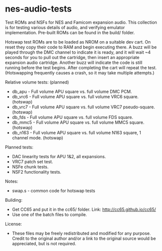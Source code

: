 # nes-audio-tests

Test ROMs and NSFs for NES and Famicom expansion audio. This collection is for testing various details of audio, and verifying emulator implementation. Pre-built ROMs can be found in the build/ folder.

Hotswap test ROMs are to be loaded as NROM on a suitable dev cart. On reset they copy their code to RAM and begin executing there. A buzz will be played through the DMC channel to indicate it is ready, and it will wait ~4 seconds for you to pull out the cartridge, then insert an appropriate expansion audio cartridge. Another buzz will indicate the code is still running before the test begins. After completing the cart will repeat the test. (Hotswapping frequently causes a crash, so it may take multiple attempts.)

Relative volume tests: (planned)
- db_apu - Full volume APU square vs. full volume DMC PCM.
- db_vrc6 - Full volume APU square vs. full volume VRC6 square. (hotswap)
- db_vrc7 - Full volume APU square vs. full volume VRC7 pseudo-square. (hotswap)
- db_fds - Full volume APU square vs. full volume FDS square.
- db_mmc5 - Full volume APU square vs. full volume MMC5 square. (hotswap)
- db_n163 - Full volume APU square vs. full volume N163 square, 1 channel mode. (hotswap)

Planned tests:
- DAC linearity tests for APU 1&2, all expansions.
- VRC7 patch set test.
- NSFe chunk tests.
- NSF2 functionality tests.


Notes:
- swap.s - common code for hotswap tests

Building:
- Get CC65 and put it in the cc65/ folder. Link: http://cc65.github.io/cc65/
- Use one of the batch files to compile.

License:
- These files may be freely redistributed and modified for any purpose. Credit to the original author and/or a link to the original source would be appreciated, but is not required.